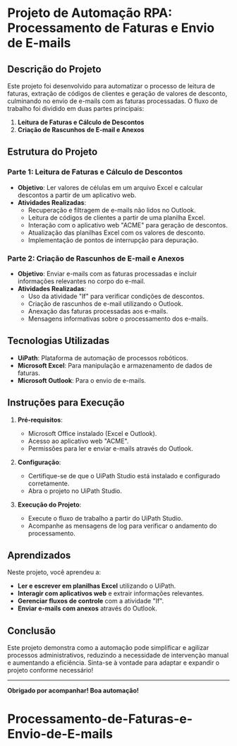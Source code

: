 # Projeto de Automação RPA: Processamento de Faturas e Envio de E-mails

## Descrição do Projeto

Este projeto foi desenvolvido para automatizar o processo de leitura de faturas, extração de códigos de clientes e geração de valores de desconto, culminando no envio de e-mails com as faturas processadas. O fluxo de trabalho foi dividido em duas partes principais:

1. **Leitura de Faturas e Cálculo de Descontos**
2. **Criação de Rascunhos de E-mail e Anexos**

## Estrutura do Projeto

### Parte 1: Leitura de Faturas e Cálculo de Descontos

- **Objetivo**: Ler valores de células em um arquivo Excel e calcular descontos a partir de um aplicativo web.
- **Atividades Realizadas**:
  - Recuperação e filtragem de e-mails não lidos no Outlook.
  - Leitura de códigos de clientes a partir de uma planilha Excel.
  - Interação com o aplicativo web "ACME" para geração de descontos.
  - Atualização das planilhas Excel com os valores de desconto.
  - Implementação de pontos de interrupção para depuração.

### Parte 2: Criação de Rascunhos de E-mail e Anexos

- **Objetivo**: Enviar e-mails com as faturas processadas e incluir informações relevantes no corpo do e-mail.
- **Atividades Realizadas**:
  - Uso da atividade "If" para verificar condições de descontos.
  - Criação de rascunhos de e-mail utilizando o Outlook.
  - Anexação das faturas processadas aos e-mails.
  - Mensagens informativas sobre o processamento dos e-mails.

## Tecnologias Utilizadas

- **UiPath**: Plataforma de automação de processos robóticos.
- **Microsoft Excel**: Para manipulação e armazenamento de dados de faturas.
- **Microsoft Outlook**: Para o envio de e-mails.

## Instruções para Execução

1. **Pré-requisitos**:
   - Microsoft Office instalado (Excel e Outlook).
   - Acesso ao aplicativo web "ACME".
   - Permissões para ler e enviar e-mails através do Outlook.

2. **Configuração**:
   - Certifique-se de que o UiPath Studio está instalado e configurado corretamente.
   - Abra o projeto no UiPath Studio.

3. **Execução do Projeto**:
   - Execute o fluxo de trabalho a partir do UiPath Studio.
   - Acompanhe as mensagens de log para verificar o andamento do processamento.

## Aprendizados

Neste projeto, você aprendeu a:

- **Ler e escrever em planilhas Excel** utilizando o UiPath.
- **Interagir com aplicativos web** e extrair informações relevantes.
- **Gerenciar fluxos de controle** com a atividade "If".
- **Enviar e-mails com anexos** através do Outlook.

## Conclusão

Este projeto demonstra como a automação pode simplificar e agilizar processos administrativos, reduzindo a necessidade de intervenção manual e aumentando a eficiência. Sinta-se à vontade para adaptar e expandir o projeto conforme necessário!

---

**Obrigado por acompanhar! Boa automação!**
# Processamento-de-Faturas-e-Envio-de-E-mails
